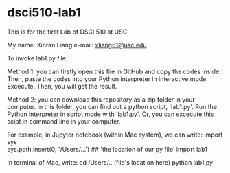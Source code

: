 # dsci510-lab1
This is for the first Lab of DSCI 510 at USC

My name: Xinran Liang    e-mail: xliang61@usc.edu

To invoke lab1.py file:

Method 1: you can firstly open this file in GitHub and copy the codes inside. 
Then, paste the codes into your Python interpreter in interactive mode. 
Excecute. Then, you will get the result. 

Method 2: you can download this repository as a zip folder in your 
computer. In this folder, you can find out a python script, 'lab1.py'. 
Run the Python interpreter in script mode with 'lab1.py'. Or, you can excecute 
this scipt in command line in your computer.  

For example, in Jupyter notebook (within Mac system), we can write:
    import sys  
    sys.path.insert(0, '/Users/...')  ## 'the location of our py file'
    import lab1
    
In terminal of Mac, write:
    cd /Users/.. (file's location here)
    python lab1.py


